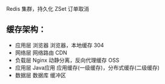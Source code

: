 Redis 集群，持久化
ZSet 订单取消

## 缓存架构：
* 应用层 浏览器   浏览器，本地缓存 304
* 网络层 网络路由  CDN
* 负载层 Nginx 动静分离，反向代理缓存 OSS
* 应用层 Java应用 应用缓存(一级缓存)，分布式缓存(二级缓存)
* 数据层 数据库 缓冲区